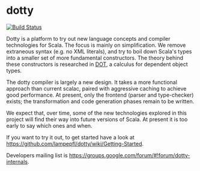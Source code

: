 dotty
=====

[![Build Status](https://travis-ci.org/lampepfl/dotty.png?branch=master)](https://travis-ci.org/lampepfl/dotty)

Dotty is a platform to try out new language concepts and compiler technologies for Scala. The focus is mainly on simplification. We remove extraneous syntax (e.g. no XML literals), and try to boil down Scala's types into a smaller set of more fundamental constructors. The theory behind these constructors is researched in [DOT](http://www.cs.uwm.edu/~boyland/fool2012/papers/fool2012_submission_3.pdf), a calculus for dependent object types. 

The dotty compiler is largely a new design. It takes a more functional approach than current scalac, paired with aggressive caching to achieve good performance. At present, only the frontend (parser and type-checker) exists; the transformation and code generation phases remain to be written.

We expect that, over time, some of the new technologies explored in this project will find their way into future versions of Scala. At present it is too early to say which ones and when.

If you want to try it out, to get started have a look at https://github.com/lampepfl/dotty/wiki/Getting-Started.

Developers mailing list is https://groups.google.com/forum/#!forum/dotty-internals.
